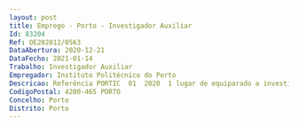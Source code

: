 ```yaml
--- 
layout: post
title: Emprego - Porto - Investigador Auxiliar
Id: 83204
Ref: OE202012/0563
DataAbertura: 2020-12-21
DataFecho: 2021-01-14
Trabalho: Investigador Auxiliar
Empregador: Instituto Politécnico do Porto
Descricao: Referência PORTIC  01  2020  1 lugar de equiparado a investigador auxiliar doutorado(a) na área de cibersegurança, nomeadamente para trabalhar em tópicos relacionados com o desenho e implementação de i) redes e sistemas computacionais seguros, ii) mecanismos de segurança em IoT. Os trabalhos estarão relacionados com as atividades desenvolvidas no âmbito de projetos em curso, e outros projetos futuros de áreas relacionadas.Referência PORTIC  02  2020  1 lugar de equiparado a investigador auxiliar doutorado(a) na área de cibersegurança, nomeadamente para trabalhar em tópicos relacionados com o desenho e implementação de i) mecanismos de segurança e privacidade de dados, ii) gestão de identidades digitais. Os trabalhos estarão relacionados com as atividades desenvolvidas no âmbito de projetos em curso, e outros projetos futuros de áreas relacionadas.
CodigoPostal: 4200-465 PORTO
Concelho: Porto
Distrito: Porto
--- 
```

